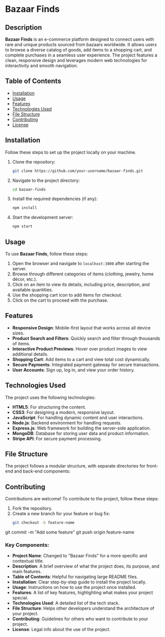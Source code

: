 # Bazaar Finds

## Description
**Bazaar Finds** is an e-commerce platform designed to connect users with rare and unique products sourced from bazaars worldwide. It allows users to browse a diverse catalog of goods, add items to a shopping cart, and complete purchases in a seamless user experience. The project features a clean, responsive design and leverages modern web technologies for interactivity and smooth navigation.

## Table of Contents
- [Installation](#installation)
- [Usage](#usage)
- [Features](#features)
- [Technologies Used](#technologies-used)
- [File Structure](#file-structure)
- [Contributing](#contributing)
- [License](#license)

## Installation
Follow these steps to set up the project locally on your machine.

1. Clone the repository:
    ```bash
    git clone https://github.com/your-username/bazaar-finds.git
    ```
2. Navigate to the project directory:
    ```bash
    cd bazaar-finds
    ```
3. Install the required dependencies (if any):
    ```bash
    npm install
    ```
4. Start the development server:
    ```bash
    npm start
    ```

## Usage
To use **Bazaar Finds**, follow these steps:
1. Open the browser and navigate to `localhost:3000` after starting the server.
2. Browse through different categories of items (clothing, jewelry, home décor, etc.).
3. Click on an item to view its details, including price, description, and available quantities.
4. Use the shopping cart icon to add items for checkout.
5. Click on the cart to proceed with the purchase.

## Features
- **Responsive Design**: Mobile-first layout that works across all device sizes.
- **Product Search and Filters**: Quickly search and filter through thousands of items.
- **Interactive Product Previews**: Hover over product images to view additional details.
- **Shopping Cart**: Add items to a cart and view total cost dynamically.
- **Secure Payments**: Integrated payment gateway for secure transactions.
- **User Accounts**: Sign up, log in, and view your order history.

## Technologies Used
The project uses the following technologies:

- **HTML5**: For structuring the content.
- **CSS3**: For designing a modern, responsive layout.
- **JavaScript**: For handling dynamic content and user interactions.
- **Node.js**: Backend environment for handling requests.
- **Express.js**: Web framework for building the server-side application.
- **MongoDB**: Database for storing user data and product information.
- **Stripe API**: For secure payment processing.

## File Structure
The project follows a modular structure, with separate directories for front-end and back-end components:




## Contributing
Contributions are welcome! To contribute to the project, follow these steps:

1. Fork the repository.
2. Create a new branch for your feature or bug fix:
   ```bash
   git checkout -b feature-name

git commit -m "Add some feature"
git push origin feature-name



### Key Components:
- **Project Name**: Changed to "Bazaar Finds" for a more specific and contextual title.
- **Description**: A brief overview of what the project does, its purpose, and main features.
- **Table of Contents**: Helpful for navigating large README files.
- **Installation**: Clear step-by-step guide to install the project locally.
- **Usage**: Instructions on how to use the project once installed.
- **Features**: A list of key features, highlighting what makes your project special.
- **Technologies Used**: A detailed list of the tech stack.
- **File Structure**: Helps other developers understand the architecture of your project.
- **Contributing**: Guidelines for others who want to contribute to your project.
- **License**: Legal info about the use of the project.


